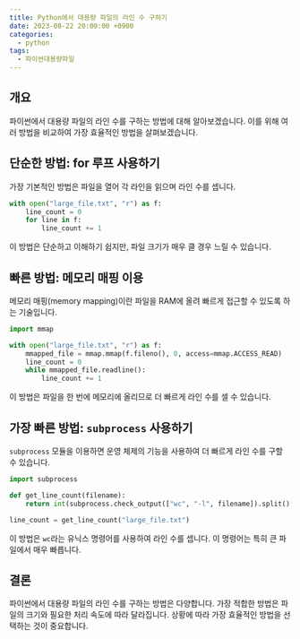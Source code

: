 ```yaml
---
title: Python에서 대용량 파일의 라인 수 구하기
date: 2023-08-22 20:00:00 +0900
categories:
  - python
tags:
  - 파이썬대용량파일
---
```


## 개요

파이썬에서 대용량 파일의 라인 수를 구하는 방법에 대해 알아보겠습니다. 이를 위해 여러 방법을 비교하여 가장 효율적인 방법을 살펴보겠습니다. 

## 단순한 방법: for 루프 사용하기

가장 기본적인 방법은 파일을 열어 각 라인을 읽으며 라인 수를 셉니다.

```python
with open("large_file.txt", "r") as f:
    line_count = 0
    for line in f:
        line_count += 1
```

이 방법은 단순하고 이해하기 쉽지만, 파일 크기가 매우 클 경우 느릴 수 있습니다.

## 빠른 방법: 메모리 매핑 이용

메모리 매핑(memory mapping)이란 파일을 RAM에 올려 빠르게 접근할 수 있도록 하는 기술입니다.

```python
import mmap

with open("large_file.txt", "r") as f:
    mmapped_file = mmap.mmap(f.fileno(), 0, access=mmap.ACCESS_READ)
    line_count = 0
    while mmapped_file.readline():
        line_count += 1
```

이 방법은 파일을 한 번에 메모리에 올리므로 더 빠르게 라인 수를 셀 수 있습니다.

## 가장 빠른 방법: `subprocess` 사용하기

`subprocess` 모듈을 이용하면 운영 체제의 기능을 사용하여 더 빠르게 라인 수를 구할 수 있습니다.

```python
import subprocess

def get_line_count(filename):
    return int(subprocess.check_output(["wc", "-l", filename]).split()[0])

line_count = get_line_count("large_file.txt")
```

이 방법은 `wc`라는 유닉스 명령어를 사용하여 라인 수를 셉니다. 이 명령어는 특히 큰 파일에서 매우 빠릅니다.

## 결론

파이썬에서 대용량 파일의 라인 수를 구하는 방법은 다양합니다. 가장 적합한 방법은 파일의 크기와 필요한 처리 속도에 따라 달라집니다. 상황에 따라 가장 효율적인 방법을 선택하는 것이 중요합니다.